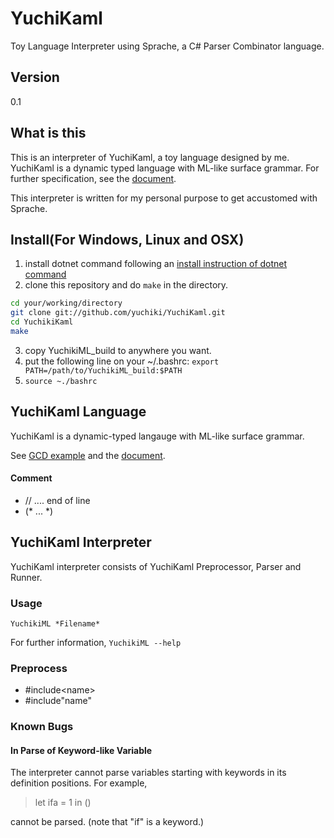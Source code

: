 # YuchiKaml

Toy Language Interpreter using Sprache, a C# Parser Combinator language.

## Version

0.1

## What is this

This is an interpreter of YuchiKaml, a toy language designed by me.
YuchiKaml is a dynamic typed language with ML-like surface grammar. For further specification, see the [document](https://github.com/yuchiki/YuchiKaml_Document/blob/master/document.pdf).

This interpreter is written for my personal purpose to get accustomed with Sprache.

## Install(For Windows, Linux and OSX)

1. install dotnet command following an [install instruction of dotnet command](https://dotnet.microsoft.com/learn/dotnet/hello-world-tutorial)
2. clone this repository and do `make` in the directory.

```sh
cd your/working/directory
git clone git://github.com/yuchiki/YuchiKaml.git
cd YuchikiKaml
make
```

3. copy YuchikiML_build to anywhere you want.
4. put the following line on your ~/.bashrc: `export PATH=/path/to/YuchikiML_build:$PATH`
5. `source ~./bashrc`

## YuchiKaml Language

YuchiKaml is a dynamic-typed langauge with ML-like surface grammar.

See [GCD example](https://github.com/yuchiki/YuchiKaml/blob/master/Samples/gcd) and the [document](https://github.com/yuchiki/YuchiKaml_Document/blob/master/document.pdf).

#### Comment

-   // .... end of line
-   (\* ... \*)

## YuchiKaml Interpreter

YuchiKaml interpreter consists of YuchiKaml Preprocessor, Parser and Runner.

### Usage

`YuchikiML *Filename*`

For further information,
`YuchikiML --help`

### Preprocess

-   #include\<name\>
-   #include"name"

### Known Bugs

#### In Parse of Keyword-like Variable

The interpreter cannot parse variables starting with keywords in its definition positions.
For example,

> let ifa = 1 in ()

cannot be parsed. (note that "if" is a keyword.)
